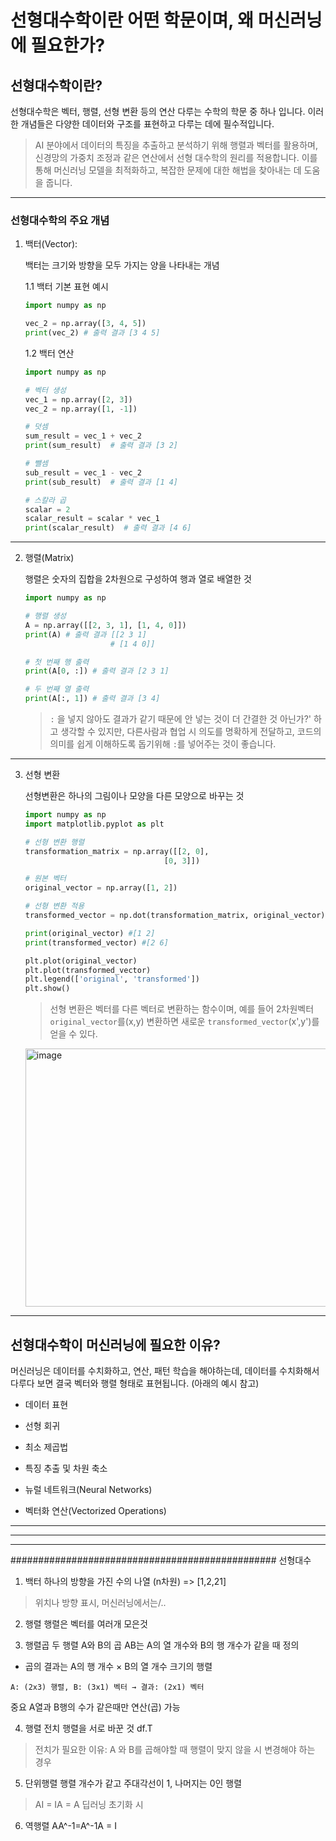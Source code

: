 # 선형대수학이란 어떤 학문이며, 왜 머신러닝에 필요한가?

## 선형대수학이란?
선형대수학은 벡터, 행렬, 선형 변환 등의 연산 다루는 수학의 학문 중 하나 입니다. 이러한 개념들은 다양한 데이터와 구조를 표현하고 다루는 데에 필수적입니다.
> AI 분야에서 데이터의 특징을 추출하고 분석하기 위해 행렬과 벡터를 활용하며, 신경망의 가중치 조정과 같은 연산에서 선형 대수학의 원리를 적용합니다. 이를 통해 머신러닝 모델을 최적화하고, 복잡한 문제에 대한 해법을 찾아내는 데 도움을 줍니다.
---
### 선형대수학의 주요 개념

1. 백터(Vector):

   백터는 크기와 방향을 모두 가지는 양을 나타내는 개념

   1.1 백터 기본 표현 예시
   ```python
   import numpy as np

   vec_2 = np.array([3, 4, 5])
   print(vec_2) # 출력 결과 [3 4 5]
   ```

   1.2 백터 연산

   ```python
   import numpy as np

   # 벡터 생성
   vec_1 = np.array([2, 3])
   vec_2 = np.array([1, -1])

   # 덧셈
   sum_result = vec_1 + vec_2
   print(sum_result)  # 출력 결과 [3 2]

   # 뺄셈
   sub_result = vec_1 - vec_2
   print(sub_result)  # 출력 결과 [1 4]

   # 스칼라 곱
   scalar = 2
   scalar_result = scalar * vec_1
   print(scalar_result)  # 출력 결과 [4 6]
   ```
---
2. 행렬(Matrix)

   행렬은 숫자의 집합을 2차원으로 구성하여 행과 열로 배열한 것

   ```python
   import numpy as np

   # 행렬 생성
   A = np.array([[2, 3, 1], [1, 4, 0]])
   print(A) # 출력 결과 [[2 3 1]
                      # [1 4 0]]

   # 첫 번째 행 출력
   print(A[0, :]) # 출력 결과 [2 3 1]

   # 두 번째 열 출력
   print(A[:, 1]) # 출력 결과 [3 4]
   ```
   > `:` 을 넣지 않아도 결과가 같기 때문에 안 넣는 것이 더 간결한 것 아닌가?' 하고 생각할 수 있지만, 다른사람과 협업 시 의도를 명확하게 전달하고, 코드의 의미를 쉽게 이해하도록 돕기위해 `:`를 넣어주는 것이 좋습니다.
---
3. 선형 변환
   
   선형변환은 하나의 그림이나 모양을 다른 모양으로 바꾸는 것

   ```python
   import numpy as np
   import matplotlib.pyplot as plt

   # 선형 변환 행렬
   transformation_matrix = np.array([[2, 0],
                                  [0, 3]])

   # 원본 벡터
   original_vector = np.array([1, 2])

   # 선형 변환 적용
   transformed_vector = np.dot(transformation_matrix, original_vector)

   print(original_vector) #[1 2]
   print(transformed_vector) #[2 6]

   plt.plot(original_vector)
   plt.plot(transformed_vector)
   plt.legend(['original', 'transformed'])
   plt.show()
   ```
   > 선형 변환은 벡터를 다른 벡터로 변환하는 함수이며, 예를 들어 2차원벡터`original_vector`를(x,y) 변환하면 새로운 `transformed_vector`(x',y')를 얻을 수 있다.
   <img width="534" height="413" alt="image" src="https://github.com/user-attachments/assets/043c420a-16da-406e-afd3-0119b3008ba6" />

---

## 선형대수학이 머신러닝에 필요한 이유?
   머신러닝은 데이터를 수치화하고, 연산, 패턴 학습을 해야하는데, 데이터를 수치화해서 다루다 보면 결국 벡터와 행렬 형태로 표현됩니다. (아래의 예시 참고)

   
- 데이터 표현
- 선형 회귀   
- 최소 제곱법
- 특징 추출 및 차원 축소
- 뉴럴 네트워크(Neural Networks)


- 벡터화 연산(Vectorized Operations)
   

---
---
---
################################################
선형대수
1. 백터
하나의 방향을 가진 수의 나열 (n차원)
=> [1,2,21]
> 위치나 방향 표시, 머신러닝에서는/..

2. 행렬
행렬은 벡터를 여러개 모은것

3. 행렬곱
두 행렬 A와 B의 곱 AB는 A의 열 개수와 B의 행 개수가 같을 때 정의
 - 곱의 결과는 A의 행 개수 × B의 열 개수 크기의 행렬
```
A: (2x3) 행렬, B: (3x1) 벡터 → 결과: (2x1) 벡터

```
중요
A열과 B행의 수가 같은때만 연산(곱) 가능

4. 행렬 전치
행렬을 서로 바꾼 것
df.T

> 전치가 필요한 이유:
> A 와 B를 곱해야할 때 행렬이 맞지 않을 시 변경해야 하는 경우


5. 단위행렬
행렬 개수가 같고 주대각선이 1, 나머지는 0인 행렬

> AI = IA = A
> 딥러닝 초기화 시


6. 역행렬
AA^-1=A^-1A = I






